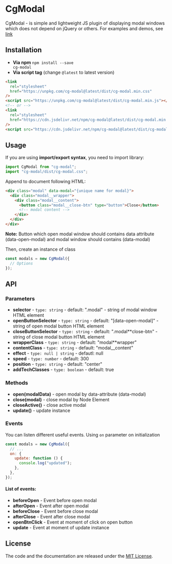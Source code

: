 # CgModal

CgModal - is simple and lightweight JS plugin of displaying modal windows which does not depend on jQuery or others.
For examples and demos, see [link](https://rfkhusnutdinov.github.io/cg-modal/demo)

## Installation

- **Via npm** <code>npm install --save cg-modal</code>
- **Via script tag** (change <code>@latest</code> to latest version)

```html
<link
  rel="stylesheet"
  href="https://unpkg.com/cg-modal@latest/dist/cg-modal.min.css"
/>
<script src="https://unpkg.com/cg-modal@latest/dist/cg-modal.min.js"></script>
<!-- or -->
<link
  rel="stylesheet"
  href="https://cdn.jsdelivr.net/npm/cg-modal@latest/dist/cg-modal.min.css"
/>
<script src="https://cdn.jsdelivr.net/npm/cg-modal@latest/dist/cg-modal.min.js"></script>
```

## Usage

If you are using **import/export syntax**, you need to import library:

```javascript
import CgModal from "cg-modal";
import "cg-modal/dist/cg-modal.css";
```

Append to document following HTML:

```html
<div class="modal" data-modal="{unique name for modal}">
  <div class="modal__wrapper">
    <div class="modal__content">
      <button class="modal__close-btn" type="button">Close</button>
      <!-- modal content -->
    </div>
  </div>
</div>
```

**Note:** Button which open modal window should contains data attribute (data-open-modal) and modal window should contains (data-modal)

Then, create an instance of class

```javascript
const modals = new CgModal({
  // Options
});
```

## API

### Parameters

- **selector** - <code>type: string</code> - default: ".modal" - string of modal window HTML element
- **openButtonSelector** - <code>type: string</code> - default: "[data-open-modal]" - string of open modal button HTML element
- **closeButtonSelector** - <code>type: string</code> - default: ".modal\*\*close-btn" - string of close modal button HTML element
- **wrapperClass** - <code>type: string</code> - default: "modal\*\*wrapper"
- **contentClass** - <code>type: string</code> - default: "modal\_\_content"
- **effect** - <code>type: null | string</code> - defautl: null
- **speed** - <code>type: number</code> - default: 300
- **position** - <code>type: string</code> - default: "center"
- **addTechClasses** - <code>type: boolean</code> - default: true

### Methods

- **open(modalData)** - open modal by data-attribute (data-modal)
- **close(modal)** - close modal by Node Element
- **closeActive()** - close active modal
- **update()** - update instance

### Events

You can listen different useful events. Using <code>on</code> parameter on initialization

```javascript
const modals = new CgModal({
  // ...
  on: {
    update: function () {
      console.log("updated");
    },
  },
});
```

#### List of events:

- **beforeOpen** - Event before open modal
- **afterOpen** - Event after open modal
- **beforeClose** - Event before close modal
- **afterClose** - Event after close modal
- **openBtnClick** - Event at moment of click on open button
- **update** - Event at moment of update instance

## License

The code and the documentation are released under the [MIT License](https://github.com/rfkhusnutdinov/cg-modal/blob/main/LICENSE).
